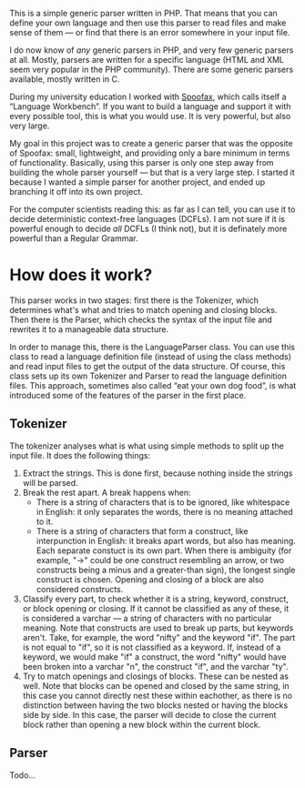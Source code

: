 This is a simple generic parser written in PHP.
That means that you can define your own language and then use this parser to read files and make sense of them — or find that there is an error somewhere in your input file.

I do now know of _any_ generic parsers in PHP, and very few generic parsers at all.
Mostly, parsers are written for a specific language (HTML and XML seem very popular in the PHP community).
There are some generic parsers available, mostly written in C.

During my university education I worked with [Spoofax](http://strategoxt.org/Spoofax), which calls itself a “Language Workbench”.
If you want to build a language and support it with every possible tool, this is what you would use.
It is very powerful, but also very large.

My goal in this project was to create a generic parser that was the opposite of Spoofax: small, lightweight, and providing only a bare minimum in terms of functionality.
Basically, using this parser is only one step away from building the whole parser yourself — but that is a very large step.
I started it because I wanted a simple parser for another project, and ended up branching it off into its own project.

For the computer scientists reading this: as far as I can tell, you can use it to decide deterministic context-free languages (DCFLs).
I am not sure if it is powerful enough to decide _all_ DCFLs (I think not), but it is definately more powerful than a Regular Grammar.

How does it work?
=================
This parser works in two stages: first there is the Tokenizer, which determines what's what and tries to match opening and closing blocks.
Then there is the Parser, which checks the syntax of the input file and rewrites it to a manageable data structure.

In order to manage this, there is the LanguageParser class.
You can use this class to read a language definition file (instead of using the class methods) and read input files to get the output of the data structure.
Of course, this class sets up its own Tokenizer and Parser to read the language definition files.
This approach, sometimes also called “eat your own dog food”, is what introduced some of the features of the parser in the first place.

Tokenizer
---------
The tokenizer analyses what is what using simple methods to split up the input file.
It does the following things:

1. Extract the strings. This is done first, because nothing inside the strings will be parsed.
2. Break the rest apart. A break happens when:
   - There is a string of characters that is to be ignored, like whitespace in English: it only separates the words, there is no meaning attached to it.
   - There is a string of characters that form a construct, like interpunction in English: it breaks apart words, but also has meaning.
      Each separate constuct is its own part.
      When there is ambiguity (for example, "->" could be one construct resembling an arrow, or two constructs being a minus and a greater-than sign), the longest single construct is chosen.
      Opening and closing of a block are also considered constructs.
3. Classify every part, to check whether it is a string, keyword, construct, or block opening or closing. If it cannot be classified as any of these, it is considered a varchar — a string of characters with no particular meaning.
    Note that constructs are used to break up parts, but keywords aren't. Take, for example, the word "nifty" and the keyword "if".
    The part is not equal to "if", so it is not classified as a keyword.
    If, instead of a keyword, we would make "if" a construct, the word "nifty" would have been broken into a varchar "n", the construct "if", and the varchar "ty".
4. Try to match openings and closings of blocks. These can be nested as well.
    Note that blocks can be opened and closed by the same string, in this case you cannot directly nest these within eachother, as there is no distinction between having the two blocks nested or having the blocks side by side.
    In this case, the parser will decide to close the current block rather than opening a new block within the current block.

Parser
------
Todo…

